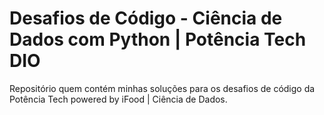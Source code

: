 # Desafios de Código - Ciência de Dados com Python | Potência Tech DIO
Repositório quem contém minhas soluções para os desafios de código da Potência Tech powered by iFood | Ciência de Dados.
